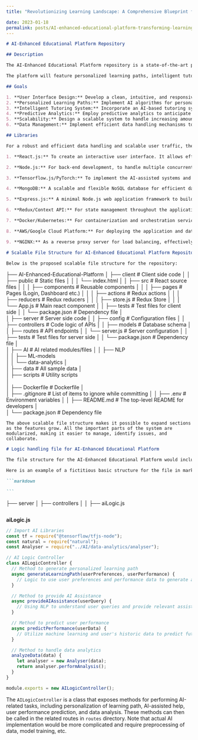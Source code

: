 ```yaml
---
title: "Revolutionizing Learning Landscape: A Comprehensive Blueprint for the Design, Development, and Deployment of a Robust, Scalable, and Data-Driven AI-Enhanced Digital Educational Platform"

date: 2023-01-18
permalink: posts/AI-enhanced-educational-platform-transforming-learning-pathways
---
```


```markdown
# AI-Enhanced Educational Platform Repository

## Description

The AI-Enhanced Educational Platform repository is a state-of-the-art project that aims to develop and optimize an educational software platform enhanced with artificial intelligence capabilities. This platform will provide an interactive learning environment for users, enhancing their knowledge acquisition and retention.

The platform will feature personalized learning paths, intelligent tutoring systems, predictive analytics for performance improvement, and an engaging & user-friendly interface. By utilizing various AI mechanisms such as machine learning, natural language processing, and data analytics, we aim to transform traditional educational experiences into more efficient, effective, and personalized ones.

## Goals

1. **User Interface Design:** Develop a clean, intuitive, and responsive interface that provides an easy to navigate experience for users of all ages.
2. **Personalized Learning Paths:** Implement AI algorithms for personalized learning experiences tailored according to the user's preferences, learning style, pace, and academic performance.
3. **Intelligent Tutoring System:** Incorporate an AI-based tutoring system that offers instant assistance, providing explanations, answering queries, and giving feedback to the users.
4. **Predictive Analytics:** Employ predictive analytics to anticipate user performance, identify learning gaps, and recommend corrective measures.
5. **Scalability:** Design a scalable system to handle increasing amounts of data and user traffic effectively and efficiently.
6. **Data Management:** Implement efficient data handling mechanisms to store and process large volumes of educational content, user data, learning metrics, and user interactions.

## Libraries

For a robust and efficient data handling and scalable user traffic, the following libraries and technologies will be utilized:

1. **React.js:** To create an interactive user interface. It allows efficient updating and rendering of components.

2. **Node.js:** For back-end development, to handle multiple concurrent user requests without blocking the Input/Output operations.

3. **Tensorflow.js/PyTorch:** To implement the AI-assisted systems and predictive analytics to personalise learning.

4. **MongoDB:** A scalable and flexible NoSQL database for efficient data handling and storage.

5. **Express.js:** A minimal Node.js web application framework to build APIs to handle multiple HTTP requests at scale.

6. **Redux/Context API:** For state management throughout the application and handle asynchronous actions efficiently.

7. **Docker/Kubernetes:** For containerization and orchestration services to ensure smooth scalability.

8. **AWS/Google Cloud Platform:** For deploying the application and data storage, providing scalable cloud-based services for increasing volumes of data and user traffic.

9. **NGINX:** As a reverse proxy server for load balancing, effectively managing user traffic at large scale.
```

```markdown
# Scalable File Structure for AI-Enhanced Educational Platform Repository

Below is the proposed scalable file structure for the repository:
```

├── AI-Enhanced-Educational-Platform
│ ├── client # Client side code
│ │ ├── public # Static files
│ │ │ └── index.html
│ │ ├── src # React source files
│ │ │ ├── components # Reusable components
│ │ │ ├── pages # Pages (Login, Dashboard etc.)
│ │ │ ├── actions # Redux actions
│ │ │ ├── reducers # Redux reducers
│ │ │ ├── store.js # Redux Store
│ │ │ └── App.js # Main react component
│ │ ├── tests # Test files for client side
│ │ └── package.json # Dependency file
│  
│ ├── server # Server side code
│ │ ├── config # Configuration files
│ │ ├── controllers # Code logic of APIs
│ │ ├── models # Database schema
│ │ ├── routes # API endpoints
│ │ └── server.js # Server configuration
│ │ ├── tests # Test files for server side
│ │ └── package.json # Dependency file
│  
│ ├── AI # AI related modules/files
│ │ ├── NLP  
│ │ ├── ML-models  
│ │ └── data-analytics
│  
│ ├── data # All sample data
│  
│ ├── scripts # Utility scripts  
│  
│ ├── Dockerfile # Dockerfile
│  
│ ├── .gitignore # List of items to ignore while committing
│
│ ├── .env # Environment variables
│
│ ├── README.md # The top-level README for developers
│  
│ └── package.json # Dependency file

```
The above scalable file structure makes it possible to expand sections as the features grow. All the important parts of the system are modularized, making it easier to manage, identify issues, and collaborate.
```

````markdown
# Logic handling file for AI-Enhanced Educational Platform

The file structure for the AI-Enhanced Educational Platform would include a JavaScript file `aiLogic.js`, present in the `controllers` folder inside `server` directory. This file will handle the logic for AI components within the platform.

Here is an example of a fictitious basic structure for the file in markdown format:

```markdown

```
````

├── server
│ ├── controllers
│ │ ├── aiLogic.js

```

```

**aiLogic.js**

```javascript
// Import AI Libraries
const tf = require("@tensorflow/tfjs-node");
const natural = require("natural");
const Analyser = require("../AI/data-analytics/analyser");

// AI Logic Controller
class AILogicController {
  // Method to generate personalized learning path
  async generateLearningPath(userPreferences, userPerformance) {
    // Logic to use user preferences and performance data to generate a personalized learning path
  }

  // Method to provide AI Assistance
  async provideAIAssistance(userQuery) {
    // Using NLP to understand user queries and provide relevant assistance
  }

  // Method to predict user performance
  async predictPerformance(userData) {
    // Utilize machine learning and user's historic data to predict future performance
  }

  // Method to handle data analytics
  analyzeData(data) {
    let analyser = new Analyser(data);
    return analyser.performAnalysis();
  }
}

module.exports = new AILogicController();
```

The `AILogicController` is a class that exposes methods for performing AI-related tasks, including personalization of learning path, AI-assisted help, user performance prediction, and data analysis. These methods can then be called in the related routes in `routes` directory. Note that actual AI implementation would be more complicated and require preprocessing of data, model training, etc.

```

```
